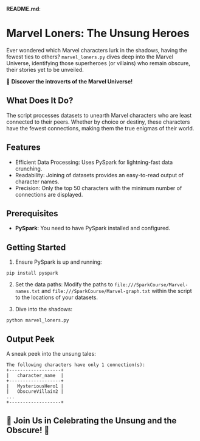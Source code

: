 **README.md**:

# Marvel Loners: The Unsung Heroes

Ever wondered which Marvel characters lurk in the shadows, having the fewest ties to others? `marvel_loners.py` dives deep into the Marvel Universe, identifying those superheroes (or villains) who remain obscure, their stories yet to be unveiled.

🌌 **Discover the introverts of the Marvel Universe!**

## What Does It Do?

The script processes datasets to unearth Marvel characters who are least connected to their peers. Whether by choice or destiny, these characters have the fewest connections, making them the true enigmas of their world.

## Features

- Efficient Data Processing: Uses PySpark for lightning-fast data crunching.
- Readability: Joining of datasets provides an easy-to-read output of character names.
- Precision: Only the top 50 characters with the minimum number of connections are displayed.

## Prerequisites

- **PySpark**: You need to have PySpark installed and configured.

## Getting Started

1. Ensure PySpark is up and running:
```
pip install pyspark
```

2. Set the data paths:
Modify the paths to `file:///SparkCourse/Marvel-names.txt` and `file:///SparkCourse/Marvel-graph.txt` within the script to the locations of your datasets.

3. Dive into the shadows:
```
python marvel_loners.py
```

## Output Peek

A sneak peek into the unsung tales:

```
The following characters have only 1 connection(s):
+-------------------+
|   character_name  |
+-------------------+
|   MysteriousHero1 |
|   ObscureVillain2 |
...
+-------------------+
```

## 🌟 Join Us in Celebrating the Unsung and the Obscure! 🌟
